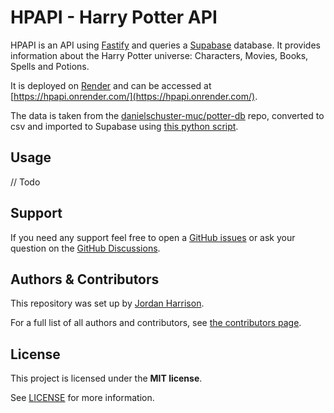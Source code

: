 # HPAPI - Harry Potter API

HPAPI is an API using [Fastify](https://www.fastify.io/) and queries a [Supabase](https://supabase.com/) database. It provides information about the Harry Potter universe: Characters, Movies, Books, Spells and Potions.

It is deployed on [Render](https://render.com/) and can be accessed at [https://hpapi.onrender.com/](https://hpapi.onrender.com/).

The data is taken from the [danielschuster-muc/potter-db](https://github.com/danielschuster-muc/potter-db) repo, converted to csv and imported to Supabase using [this python script](https://gist.github.com/jouwdan/4abd3ba46993a73b5bac14a6a54dfa6f).

## Usage

// Todo

## Support

If you need any support feel free to open a [GitHub issues](#) or ask your question on the [GitHub Discussions](#).

## Authors & Contributors

This repository was set up by [Jordan Harrison](https://github.com/jouwdan).

For a full list of all authors and contributors, see [the contributors page](https://github.com/jouwdan/hpapi/contributors).

## License

This project is licensed under the **MIT license**.

See [LICENSE](LICENSE) for more information.